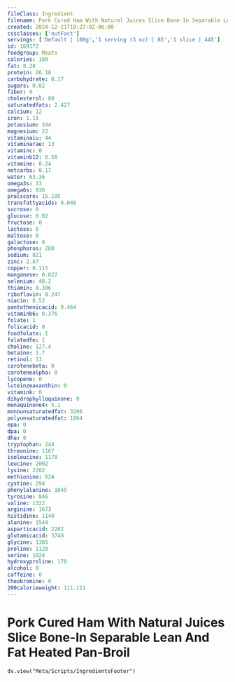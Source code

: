 ```yaml
---
fileClass: Ingredient
filename: Pork Cured Ham With Natural Juices Slice Bone-In Separable Lean And Fat Heated Pan-Broil
created: 2024-12-21T19:27:02-06:00
cssclasses: ['nutFact']
servings: ['Default | 100g','1 serving (3 oz) | 85','1 slice | 445']
id: 169172
foodgroup: Meats
calories: 180
fat: 8.28
protein: 26.18
carbohydrate: 0.17
sugars: 0.02
fiber: 0
cholesterol: 80
saturatedfats: 2.427
calcium: 12
iron: 1.15
potassium: 344
magnesium: 22
vitaminaiu: 44
vitaminarae: 13
vitaminc: 0
vitaminb12: 0.58
vitamine: 0.24
netcarbs: 0.17
water: 63.36
omega3s: 33
omega6s: 936
pralscore: 15.195
transfattyacids: 0.048
sucrose: 0
glucose: 0.02
fructose: 0
lactose: 0
maltose: 0
galactose: 0
phosphorus: 280
sodium: 821
zinc: 2.87
copper: 0.115
manganese: 0.022
selenium: 48.2
thiamin: 0.306
riboflavin: 0.247
niacin: 8.52
pantothenicacid: 0.464
vitaminb6: 0.376
folate: 1
folicacid: 0
foodfolate: 1
folatedfe: 1
choline: 127.4
betaine: 1.7
retinol: 13
carotenebeta: 0
carotenealpha: 0
lycopene: 0
luteinzeaxanthin: 0
vitamink: 0
dihydrophylloquinone: 0
menaquinone4: 5.1
monounsaturatedfat: 3206
polyunsaturatedfat: 1064
epa: 0
dpa: 0
dha: 0
tryptophan: 244
threonine: 1167
isoleucine: 1178
leucine: 2092
lysine: 2202
methionine: 624
cystine: 294
phenylalanine: 1045
tyrosine: 846
valine: 1322
arginine: 1673
histidine: 1140
alanine: 1544
asparticacid: 2282
glutamicacid: 3740
glycine: 1385
proline: 1128
serine: 1024
hydroxyproline: 170
alcohol: 0
caffeine: 0
theobromine: 0
200calorieweight: 111.111
---
```


# Pork Cured Ham With Natural Juices Slice Bone-In Separable Lean And Fat Heated Pan-Broil

```dataviewjs
dv.view("Meta/Scripts/IngredientsFooter")
```